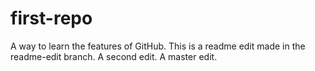 # first-repo
A way to learn the features of GitHub.
This is a readme edit made in the readme-edit branch.
A second edit.
A master edit.

